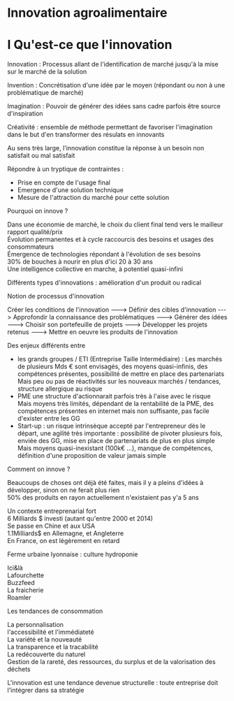# Innovation agroalimentaire  

# I Qu'est-ce que l'innovation  

Innovation : Processus allant de l'identification de marché jusqu'à la mise sur le marché de la solution  

Invention : Concrétisation d'une idée par le moyen (répondant ou non à une problématique de marché)  

Imagination : Pouvoir de générer des idées sans cadre parfois être source d'inspiration  

Créativité : ensemble de méthode permettant de favoriser l'imagination dans le but d'en transformer des résulats en innovants  

Au sens très large, l'innovation constitue la réponse à un besoin non satisfait ou mal satisfait  

Répondre à un tryptique de contraintes :  

- Prise en compte de l'usage final  
- Emergence d'une solution technique  
- Mesure de l'attraction du marché pour cette solution  

Pourquoi on innove ?  

Dans une économie de marché, le choix du client final tend vers le mailleur rapport qualité/prix  
Évolution permanentes et à cycle raccourcis des besoins et usages des consommateurs  
Émergence de technologies répondant à l'évolution de ses besoins  
30% de bouches à nourir en plus d'ici 20 à 30 ans  
Une intelligence collective en marche, à potentiel quasi-infini  

Différents types d'innovations : amélioration d'un produit ou radical  

Notion de processus d'innovation  

Créer les conditions de l'innovation ---> Définir des cibles d'innovation ---> Approfondir la connaissance des problématiques ---> Générer des idées ---> Choisir son portefeuille de projets ---> Développer les projets retenus ---> Mettre en oeuvre les produits de l'innovation  

Des enjeux différents entre  

- les grands groupes / ETI (Entreprise Taille Intermédiaire) : Les marchés de plusieurs Mds € sont envisagés, des moyens quasi-infinis, des compétences présentes, possibilité de mettre en place des partenariats  
Mais peu ou pas de réactivités sur les nouveaux marchés / tendances, structure allergique au risque  
- PME une structure d'actionnarait parfois très à l'aise avec le risque  
Mais moyens très limités, dépendant de la rentabilité de la PME, des compétences présentes en internet mais non suffisante, pas facile d'exister entre les GG  
- Start-up : un risque intrinsèque accepté par l'entrepreneur dès le départ, une agilité très importante : possibilité de pivoter plusieurs fois, enviée des GG, mise en place de partenariats de plus en plus simple  
Mais moyens quasi-inexistant (100k€ ...), manque de compétences, définition d'une proposition de valeur jamais simple  

Comment on innove ?  

Beaucoups de choses ont déjà été faites, mais il y a pleins d'idées à développer, sinon on ne ferait plus rien  
50% des produits en rayon actuellement n'existaient pas y'a 5 ans  

Un contexte entreprenarial fort  
6 Milliards $ investi (autant qu'entre 2000 et 2014)  
Se passe en Chine et aux USA  
1.1Milliards$ en Allemagne, et Angleterre  
En France, on est légèrement en retard  

Ferme urbaine lyonnaise : culture hydroponie  

Ici&là  
Lafourchette  
Buzzfeed  
La fraicherie  
Roamler  

Les tendances de consommation  

La personnalisation  
l'accessibilité et l'immédiateté  
La variété et la nouveauté  
La transparence et la tracabilité  
La redécouverte du naturel  
Gestion de la rareté, des ressources, du surplus et de la valorisation des déchets  

L'innovation est une tendance devenue structurelle : toute entreprise doit l'intégrer dans sa stratégie  






